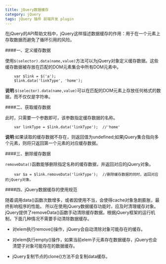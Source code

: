 ```yaml
---
title: jQuery数据缓存
category: jQuery
tags: jQuery 插件 前端开发 plugin
---
```


在jQuery的API帮助文档中，jQuery这样描述数据缓存的作用：用于在一个元素上存取数据而避免了循环引用的风险。

<!-- more -->

####一、定义缓存数据

使用`$(selector).data(name,value)`方法可以为jQuery对象定义缓存数据。这些缓存数据被存放在匹配的DOM元素集合中所有DOM元素中。

```JS
	var $link = $('a');
	$link.data('linkType', 'home');
```

__说明__:`$(selector).data(name,value)`可以在匹配的DOM元素上存放任何格式的数据，而不仅仅是字符串。

####二、获取缓存数据

此时，只需要一个参数即可，该参数指定缓存数据的名称。

```JS
	var linkType = $link.data('linkType');	//'home'
```

__说明__:如果读取的缓存数据不存在，则返回值为undefined;如果jQuery集合指向多个元素，则将只返回第一个元素的对应缓存数据。

####三、删除缓存数据

`removeData()`函数能够删除指定名称的缓存数据，并返回对应的jQuery对象。

```JS
	var $a = $link.removeData('linkType');	//删除缓存数据的同时，返回对应的jQuery对象。
```

####四、jQuery数据缓存的使用规范

随着调用data()函数次数增多，或者因使用不当，会使得cache对象急剧膨胀，最终影响程序的性能。
所以在使用jQuery数据缓存功能时，应及时清理缓存对象。jQuery提供了removeData()函数手动清除缓存数据。根据jQuery框架的运行机制，下面几种情况不需要手动清除数据缓存。

*	对elem执行remove()操作，jQuery会自动清除对象可能存在的缓存。

*	对elem执行empty()操作，如果当前elem子元素存在数据缓存，jQuery也会清楚子对象可能存在的数据缓存。

*	jQuery复制节点的clone()方法不会复制data缓存。
